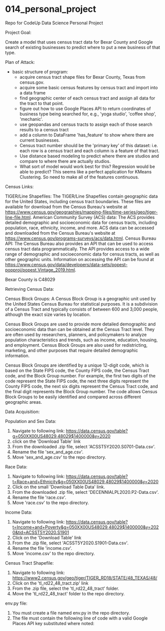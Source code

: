 # 014_personal_project
Repo for CodeUp Data Science Personal Project

Project Goal:

Create a model that uses census tract data for Bexar County and Google search of existing businesses to predict where to put a new business of that type.

Plan of Attack:

- basic structure of program:
    - acquire census tract shape files for Bexar County, Texas from census.gov.
    - acquire some basic census features by census tract and import into a data frame
    - find geographic center of each census tract and assign all data for the tract to that point.
    - figure out how to use Google Places API to return coordinates of business type being searched for, e.g., 'yoga studio', 'coffee shop', 'mechanic'.
    - use geopandas and census tracts to assign each of those search results to a census tract
    - add a column to DataFrame 'has_feature' to show where there are current businesses.
    - Census tract number should be the 'primary key' of this dataset: i.e. each row is a census tract and each column is a feature of that tract.
    - Use distance based modeling to predict where there are studios and compare to where there are actually studios.
    - What sort of model would work best for this? Regression would be able to predict? This seems like a perfect application for KMeans Clustering. So need to make all of the features continuous.

Census Links:

TIGER/Line Shapefiles: The TIGER/Line Shapefiles contain geographic data for the United States, including census tract boundaries. These files are available for download from the Census Bureau's website at https://www.census.gov/geographies/mapping-files/time-series/geo/tiger-line-file.html.
American Community Survey (ACS) data: The ACS provides detailed demographic and socioeconomic data for census tracts, including population, race, ethnicity, income, and more. ACS data can be accessed and downloaded from the Census Bureau's website at https://www.census.gov/programs-surveys/acs/data.html.
Census Bureau API: The Census Bureau also provides an API that can be used to access census tract data programmatically. The API provides access to a wide range of demographic and socioeconomic data for census tracts, as well as other geographic units. Information on accessing the API can be found at https://www.census.gov/data/developers/data-sets/popest-popproj/popest.Vintage_2019.html.

Bexar County is C48029

Retrieving Census Data:

Census Block Groups:
    A Census Block Group is a geographic unit used by the United States Census Bureau for statistical purposes. It is a subdivision of a Census Tract and typically consists of between 600 and 3,000 people, although the exact size varies by location.

Census Block Groups are used to provide more detailed demographic and socioeconomic data than can be obtained at the Census Tract level. They are often used by researchers, planners, and policymakers to analyze population characteristics and trends, such as income, education, housing, and employment. Census Block Groups are also used for redistricting, marketing, and other purposes that require detailed demographic information.

Census Block Groups are identified by a unique 12-digit code, which is based on the State FIPS code, the County FIPS code, the Census Tract code, and the Block Group number. For example, the first two digits of the code represent the State FIPS code, the next three digits represent the County FIPS code, the next six digits represent the Census Tract code, and the final digit represents the Block Group number. The code allows Census Block Groups to be easily identified and compared across different geographic areas.

Data Acquisition:

Population and Sex Data:
1. Navigate to following link:
https://data.census.gov/table?g=050XX00US48029,48029$1400000&y=2020
1. click on the 'Download Table' link
1. From the downloaded .zip file, select 'ACSST5Y2020.S0701-Data.csv'.
1. Rename the file 'sex_and_age.csv'.
1. Move 'sex_and_age.csv' to the repo directory.


Race Data:
1. Navigate to following link: 
https://data.census.gov/table?t=Race+and+Ethnicity&g=050XX00US48029,48029$1400000&y=2020
1. Click on the small 'Download Table Data' link.
1. From the downloaded .zip file, select 'DECENNIALPL2020.P2-Data.csv'.
1. Rename the file 'race.csv'.
1. Move 'race.csv' to the repo directory.

Income Data:
1. Navigate to following link:
https://data.census.gov/table?t=Income+and+Poverty&g=050XX00US48029,48029$1400000&y=2020&tid=ACSST5Y2020.S1901
1. Click on the 'Download Table' link
1. From the .zip file, select 'ACSST5Y2020.S1901-Data.csv'.
1. Rename the file 'income.csv'.
1. Move 'income.csv' to the repo directory.

Census Tract Shapefile:
1. Navigate to following link:
https://www2.census.gov/geo/tiger/TIGER_RD18/STATE/48_TEXAS/48/
1. Click on the 'tl_rd22_48_tract.zip' link
1. From the .zip file, select the 'tl_rd22_48_tract' folder.
1. Move the 'tl_rd22_48_tract' folder to the repo directory.

env.py file:
1. You must create a file named env.py in the repo directory.
1. The file must contain the following line of code with a valid Google Places API key substituted where noted:

``` api = 'Replace with Google Places API key' '''


